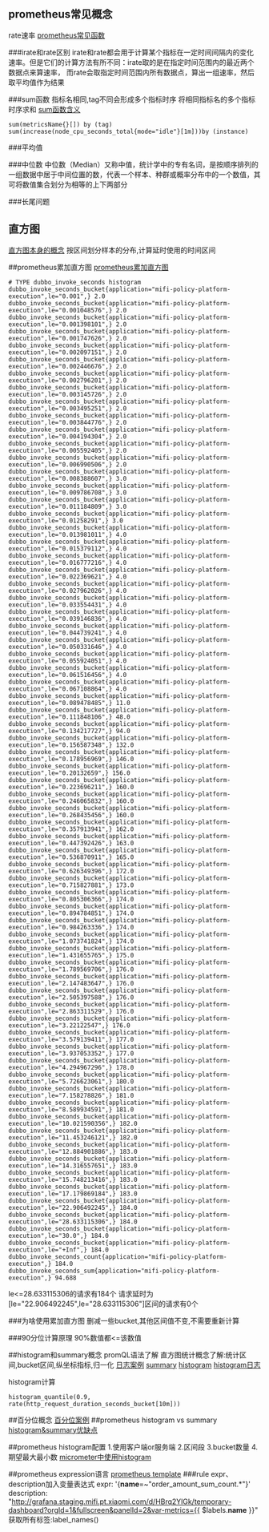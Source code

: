 ## prometheus常见概念
rate速率
[prometheus常见函数](https://prometheus.io/docs/prometheus/latest/querying/functions/#histogram_quantile)

###irate和rate区别
irate和rate都会用于计算某个指标在一定时间间隔内的变化速率。但是它们的计算方法有所不同：irate取的是在指定时间范围内的最近两个数据点来算速率，
而rate会取指定时间范围内所有数据点，算出一组速率，然后取平均值作为结果

###sum函数
指标名相同,tag不同会形成多个指标时序
将相同指标名的多个指标时序求和
[sum函数含义](https://my.oschina.net/54188zz/blog/3070582)
```
sum(metricsName{}[]) by (tag)
sum(increase(node_cpu_seconds_total{mode="idle"}[1m]))by (instance)
```

###平均值

###中位数
中位数（Median）又称中值，统计学中的专有名词，是按顺序排列的一组数据中居于中间位置的数，代表一个样本、种群或概率分布中的一个数值，其可将数值集合划分为相等的上下两部分

###长尾问题

## 直方图
[直方图本身的概念](https://zhuanlan.zhihu.com/p/32857009)
按区间划分样本的分布,计算延时使用的时间区间

##prometheus累加直方图
[prometheus累加直方图](https://cloud.tencent.com/developer/article/1495303)

```
# TYPE dubbo_invoke_seconds histogram
dubbo_invoke_seconds_bucket{application="mifi-policy-platform-execution",le="0.001",} 2.0
dubbo_invoke_seconds_bucket{application="mifi-policy-platform-execution",le="0.001048576",} 2.0
dubbo_invoke_seconds_bucket{application="mifi-policy-platform-execution",le="0.001398101",} 2.0
dubbo_invoke_seconds_bucket{application="mifi-policy-platform-execution",le="0.001747626",} 2.0
dubbo_invoke_seconds_bucket{application="mifi-policy-platform-execution",le="0.002097151",} 2.0
dubbo_invoke_seconds_bucket{application="mifi-policy-platform-execution",le="0.002446676",} 2.0
dubbo_invoke_seconds_bucket{application="mifi-policy-platform-execution",le="0.002796201",} 2.0
dubbo_invoke_seconds_bucket{application="mifi-policy-platform-execution",le="0.003145726",} 2.0
dubbo_invoke_seconds_bucket{application="mifi-policy-platform-execution",le="0.003495251",} 2.0
dubbo_invoke_seconds_bucket{application="mifi-policy-platform-execution",le="0.003844776",} 2.0
dubbo_invoke_seconds_bucket{application="mifi-policy-platform-execution",le="0.004194304",} 2.0
dubbo_invoke_seconds_bucket{application="mifi-policy-platform-execution",le="0.005592405",} 2.0
dubbo_invoke_seconds_bucket{application="mifi-policy-platform-execution",le="0.006990506",} 2.0
dubbo_invoke_seconds_bucket{application="mifi-policy-platform-execution",le="0.008388607",} 3.0
dubbo_invoke_seconds_bucket{application="mifi-policy-platform-execution",le="0.009786708",} 3.0
dubbo_invoke_seconds_bucket{application="mifi-policy-platform-execution",le="0.011184809",} 3.0
dubbo_invoke_seconds_bucket{application="mifi-policy-platform-execution",le="0.01258291",} 3.0
dubbo_invoke_seconds_bucket{application="mifi-policy-platform-execution",le="0.013981011",} 4.0
dubbo_invoke_seconds_bucket{application="mifi-policy-platform-execution",le="0.015379112",} 4.0
dubbo_invoke_seconds_bucket{application="mifi-policy-platform-execution",le="0.016777216",} 4.0
dubbo_invoke_seconds_bucket{application="mifi-policy-platform-execution",le="0.022369621",} 4.0
dubbo_invoke_seconds_bucket{application="mifi-policy-platform-execution",le="0.027962026",} 4.0
dubbo_invoke_seconds_bucket{application="mifi-policy-platform-execution",le="0.033554431",} 4.0
dubbo_invoke_seconds_bucket{application="mifi-policy-platform-execution",le="0.039146836",} 4.0
dubbo_invoke_seconds_bucket{application="mifi-policy-platform-execution",le="0.044739241",} 4.0
dubbo_invoke_seconds_bucket{application="mifi-policy-platform-execution",le="0.050331646",} 4.0
dubbo_invoke_seconds_bucket{application="mifi-policy-platform-execution",le="0.055924051",} 4.0
dubbo_invoke_seconds_bucket{application="mifi-policy-platform-execution",le="0.061516456",} 4.0
dubbo_invoke_seconds_bucket{application="mifi-policy-platform-execution",le="0.067108864",} 4.0
dubbo_invoke_seconds_bucket{application="mifi-policy-platform-execution",le="0.089478485",} 11.0
dubbo_invoke_seconds_bucket{application="mifi-policy-platform-execution",le="0.111848106",} 48.0
dubbo_invoke_seconds_bucket{application="mifi-policy-platform-execution",le="0.134217727",} 94.0
dubbo_invoke_seconds_bucket{application="mifi-policy-platform-execution",le="0.156587348",} 132.0
dubbo_invoke_seconds_bucket{application="mifi-policy-platform-execution",le="0.178956969",} 146.0
dubbo_invoke_seconds_bucket{application="mifi-policy-platform-execution",le="0.20132659",} 156.0
dubbo_invoke_seconds_bucket{application="mifi-policy-platform-execution",le="0.223696211",} 160.0
dubbo_invoke_seconds_bucket{application="mifi-policy-platform-execution",le="0.246065832",} 160.0
dubbo_invoke_seconds_bucket{application="mifi-policy-platform-execution",le="0.268435456",} 160.0
dubbo_invoke_seconds_bucket{application="mifi-policy-platform-execution",le="0.357913941",} 162.0
dubbo_invoke_seconds_bucket{application="mifi-policy-platform-execution",le="0.447392426",} 163.0
dubbo_invoke_seconds_bucket{application="mifi-policy-platform-execution",le="0.536870911",} 165.0
dubbo_invoke_seconds_bucket{application="mifi-policy-platform-execution",le="0.626349396",} 172.0
dubbo_invoke_seconds_bucket{application="mifi-policy-platform-execution",le="0.715827881",} 173.0
dubbo_invoke_seconds_bucket{application="mifi-policy-platform-execution",le="0.805306366",} 174.0
dubbo_invoke_seconds_bucket{application="mifi-policy-platform-execution",le="0.894784851",} 174.0
dubbo_invoke_seconds_bucket{application="mifi-policy-platform-execution",le="0.984263336",} 174.0
dubbo_invoke_seconds_bucket{application="mifi-policy-platform-execution",le="1.073741824",} 174.0
dubbo_invoke_seconds_bucket{application="mifi-policy-platform-execution",le="1.431655765",} 175.0
dubbo_invoke_seconds_bucket{application="mifi-policy-platform-execution",le="1.789569706",} 176.0
dubbo_invoke_seconds_bucket{application="mifi-policy-platform-execution",le="2.147483647",} 176.0
dubbo_invoke_seconds_bucket{application="mifi-policy-platform-execution",le="2.505397588",} 176.0
dubbo_invoke_seconds_bucket{application="mifi-policy-platform-execution",le="2.863311529",} 176.0
dubbo_invoke_seconds_bucket{application="mifi-policy-platform-execution",le="3.22122547",} 176.0
dubbo_invoke_seconds_bucket{application="mifi-policy-platform-execution",le="3.579139411",} 177.0
dubbo_invoke_seconds_bucket{application="mifi-policy-platform-execution",le="3.937053352",} 177.0
dubbo_invoke_seconds_bucket{application="mifi-policy-platform-execution",le="4.294967296",} 178.0
dubbo_invoke_seconds_bucket{application="mifi-policy-platform-execution",le="5.726623061",} 180.0
dubbo_invoke_seconds_bucket{application="mifi-policy-platform-execution",le="7.158278826",} 181.0
dubbo_invoke_seconds_bucket{application="mifi-policy-platform-execution",le="8.589934591",} 181.0
dubbo_invoke_seconds_bucket{application="mifi-policy-platform-execution",le="10.021590356",} 182.0
dubbo_invoke_seconds_bucket{application="mifi-policy-platform-execution",le="11.453246121",} 182.0
dubbo_invoke_seconds_bucket{application="mifi-policy-platform-execution",le="12.884901886",} 183.0
dubbo_invoke_seconds_bucket{application="mifi-policy-platform-execution",le="14.316557651",} 183.0
dubbo_invoke_seconds_bucket{application="mifi-policy-platform-execution",le="15.748213416",} 183.0
dubbo_invoke_seconds_bucket{application="mifi-policy-platform-execution",le="17.179869184",} 183.0
dubbo_invoke_seconds_bucket{application="mifi-policy-platform-execution",le="22.906492245",} 184.0
dubbo_invoke_seconds_bucket{application="mifi-policy-platform-execution",le="28.633115306",} 184.0
dubbo_invoke_seconds_bucket{application="mifi-policy-platform-execution",le="30.0",} 184.0
dubbo_invoke_seconds_bucket{application="mifi-policy-platform-execution",le="+Inf",} 184.0
dubbo_invoke_seconds_count{application="mifi-policy-platform-execution",} 184.0
dubbo_invoke_seconds_sum{application="mifi-policy-platform-execution",} 94.688
```

le<=28.633115306的请求有184个
请求延时为[le="22.906492245",le="28.633115306"]区间的请求有0个

###为啥使用累加直方图
[](https://www.robustperception.io/why-are-prometheus-histograms-cumulative)
删减一些bucket,其他区间值不变,不需要重新计算

###90分位计算原理
90%数值都<=该数值


##histogram和summary概念
promQL语法了解
直方图统计概念了解:统计区间,bucket区间,纵坐标指标,归一化
[日志案例](https://www.robustperception.io/how-does-a-prometheus-summary-work)
[summary](https://www.robustperception.io/how-does-a-prometheus-summary-work)
[histogram](https://www.robustperception.io/how-does-a-prometheus-histogram-work)
[histogram日志](https://blog.csdn.net/wtan825/article/details/94616813)

histogram计算
```
histogram_quantile(0.9, rate(http_request_duration_seconds_bucket[10m]))
```
##百分位概念
[百分位案例](https://disksing.com/histogram-quantile/)
##prometheus histogram vs summary
[histogram&summary优缺点](https://blog.csdn.net/wtan825/article/details/94616813)

##prometheus histogram配置
1.使用客户端or服务端
2.区间段
3.bucket数量
4.期望最大最小数
[micrometer中使用histogram](https://micrometer.io/docs/concepts#_histograms_and_percentiles)


##prometheus expression语言
[prometheus template](https://prometheus.io/docs/prometheus/latest/configuration/template_examples/)
###rule expr、description加入变量表达式
expr: '{__name__=~"order_amount_sum_count.*"}'	
description: "http://grafana.staging.mifi.pt.xiaomi.com/d/HBrq2YlGk/temporary-dashboard?orgId=1&fullscreen&panelId=2&var-metrics={{ $labels.__name__ }}"
获取所有标签:label_names()
